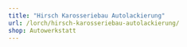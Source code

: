```yaml
---
title: "Hirsch Karosseriebau Autolackierung"
url: /lorch/hirsch-karosseriebau-autolackierung/
shop: Autowerkstatt
---
```

